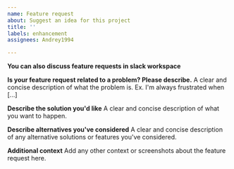 ```yaml
---
name: Feature request
about: Suggest an idea for this project
title: ''
labels: enhancement
assignees: Andrey1994

---
```


**You can also discuss feature requests in slack workspace**

**Is your feature request related to a problem? Please describe.**
A clear and concise description of what the problem is. Ex. I'm always frustrated when [...]

**Describe the solution you'd like**
A clear and concise description of what you want to happen.

**Describe alternatives you've considered**
A clear and concise description of any alternative solutions or features you've considered.

**Additional context**
Add any other context or screenshots about the feature request here.
